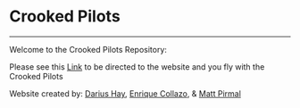 # Crooked Pilots
----------------

Welcome to the Crooked Pilots Repository:

Please see this [Link](http://crookedpilots.com) to be directed to the website and you fly with the Crooked Pilots

Website created by: [Darius Hay](https://github.com/DariusHay), [Enrique Collazo](https://github.com/02Dade12), & [Matt Pirmal](https://github.com/mgpirmal)